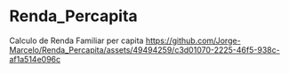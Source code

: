 # Renda_Percapita
Calculo de Renda Familiar per capita 
https://github.com/Jorge-Marcelo/Renda_Percapita/assets/49494259/c3d01070-2225-46f5-938c-af1a514e096c

